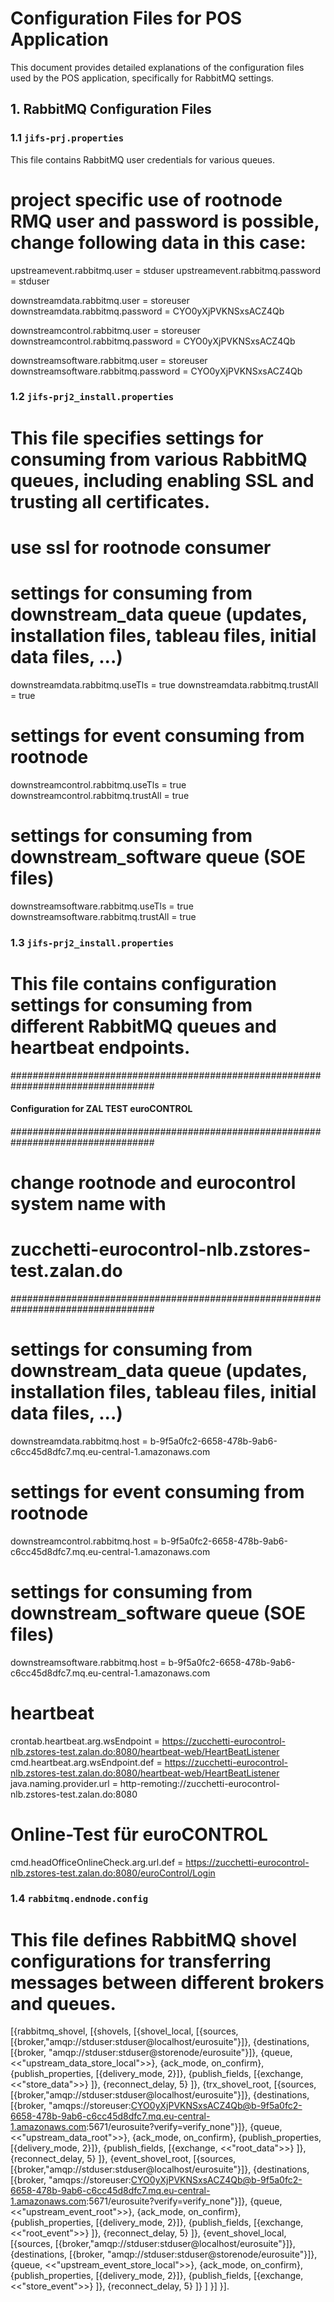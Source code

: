 # Configuration Files for POS Application

This document provides detailed explanations of the configuration files used by the POS application, specifically for RabbitMQ settings.

## 1. RabbitMQ Configuration Files

### 1.1 `jifs-prj.properties`
This file contains RabbitMQ user credentials for various queues.

# project specific use of rootnode RMQ user and password is possible, change following data in this case:

upstreamevent.rabbitmq.user = stduser
upstreamevent.rabbitmq.password = stduser

downstreamdata.rabbitmq.user = storeuser
downstreamdata.rabbitmq.password = CYO0yXjPVKNSxsACZ4Qb

downstreamcontrol.rabbitmq.user = storeuser
downstreamcontrol.rabbitmq.password = CYO0yXjPVKNSxsACZ4Qb

downstreamsoftware.rabbitmq.user = storeuser
downstreamsoftware.rabbitmq.password = CYO0yXjPVKNSxsACZ4Qb

### 1.2 `jifs-prj2_install.properties`

# This file specifies settings for consuming from various RabbitMQ queues, including enabling SSL and trusting all certificates.

# use ssl for rootnode consumer
# settings for consuming from downstream_data queue (updates, installation files, tableau files, initial data files, ...)
downstreamdata.rabbitmq.useTls = true
downstreamdata.rabbitmq.trustAll = true
# settings for event consuming from rootnode
downstreamcontrol.rabbitmq.useTls = true
downstreamcontrol.rabbitmq.trustAll = true
# settings for consuming from downstream_software queue (SOE files)
downstreamsoftware.rabbitmq.useTls = true
downstreamsoftware.rabbitmq.trustAll = true

### 1.3 `jifs-prj2_install.properties`

# This file contains configuration settings for consuming from different RabbitMQ queues and heartbeat endpoints.

##################################################################################
####        Configuration for ZAL TEST euroCONTROL 
####
##################################################################################
# change rootnode and eurocontrol system name with 
#
# zucchetti-eurocontrol-nlb.zstores-test.zalan.do
##################################################################################
# settings for consuming from downstream_data queue (updates, installation files, tableau files, initial data files, ...)
downstreamdata.rabbitmq.host = b-9f5a0fc2-6658-478b-9ab6-c6cc45d8dfc7.mq.eu-central-1.amazonaws.com
# settings for event consuming from rootnode
downstreamcontrol.rabbitmq.host = b-9f5a0fc2-6658-478b-9ab6-c6cc45d8dfc7.mq.eu-central-1.amazonaws.com
# settings for consuming from downstream_software queue (SOE files)
downstreamsoftware.rabbitmq.host = b-9f5a0fc2-6658-478b-9ab6-c6cc45d8dfc7.mq.eu-central-1.amazonaws.com
# heartbeat
crontab.heartbeat.arg.wsEndpoint = https://zucchetti-eurocontrol-nlb.zstores-test.zalan.do:8080/heartbeat-web/HeartBeatListener
cmd.heartbeat.arg.wsEndpoint.def = https://zucchetti-eurocontrol-nlb.zstores-test.zalan.do:8080/heartbeat-web/HeartBeatListener
java.naming.provider.url = http-remoting://zucchetti-eurocontrol-nlb.zstores-test.zalan.do:8080
# Online-Test für euroCONTROL
cmd.headOfficeOnlineCheck.arg.url.def = https://zucchetti-eurocontrol-nlb.zstores-test.zalan.do:8080/euroControl/Login

### 1.4 `rabbitmq.endnode.config`

# This file defines RabbitMQ shovel configurations for transferring messages between different brokers and queues.

[{rabbitmq_shovel,
   [{shovels,
      [{shovel_local,
       [{sources,      [{broker,"amqp://stduser:stduser@localhost/eurosuite"}]},
        {destinations, [{broker, "amqp://stduser:stduser@storenode/eurosuite"}]},
        {queue, <<"upstream_data_store_local">>},
        {ack_mode, on_confirm},
        {publish_properties, [{delivery_mode, 2}]},
        {publish_fields, [{exchange, <<"store_data">>}
                         ]},
       {reconnect_delay, 5}
       ]},
       {trx_shovel_root,
       [{sources,      [{broker,"amqp://stduser:stduser@localhost/eurosuite"}]},
        {destinations, [{broker, "amqps://storeuser:CYO0yXjPVKNSxsACZ4Qb@b-9f5a0fc2-6658-478b-9ab6-c6cc45d8dfc7.mq.eu-central-1.amazonaws.com:5671/eurosuite?verify=verify_none"}]},
        {queue, <<"upstream_data_root">>},
        {ack_mode, on_confirm},
        {publish_properties, [{delivery_mode, 2}]},
        {publish_fields, [{exchange, <<"root_data">>}
                          ]},
       {reconnect_delay, 5}
       ]},
       {event_shovel_root,
       [{sources,      [{broker,"amqp://stduser:stduser@localhost/eurosuite"}]},
        {destinations, [{broker, "amqps://storeuser:CYO0yXjPVKNSxsACZ4Qb@b-9f5a0fc2-6658-478b-9ab6-c6cc45d8dfc7.mq.eu-central-1.amazonaws.com:5671/eurosuite?verify=verify_none"}]},
        {queue, <<"upstream_event_root">>},
        {ack_mode, on_confirm},
        {publish_properties, [{delivery_mode, 2}]},
        {publish_fields, [{exchange, <<"root_event">>}
                          ]},
       {reconnect_delay, 5}
       ]},
       {event_shovel_local,
       [{sources,      [{broker,"amqp://stduser:stduser@localhost/eurosuite"}]},
        {destinations, [{broker, "amqp://stduser:stduser@storenode/eurosuite"}]},
        {queue, <<"upstream_event_store_local">>},
        {ack_mode, on_confirm},
        {publish_properties, [{delivery_mode, 2}]},
        {publish_fields, [{exchange, <<"store_event">>}
                          ]},
       {reconnect_delay, 5}
       ]}
     ]
    }]
 }].